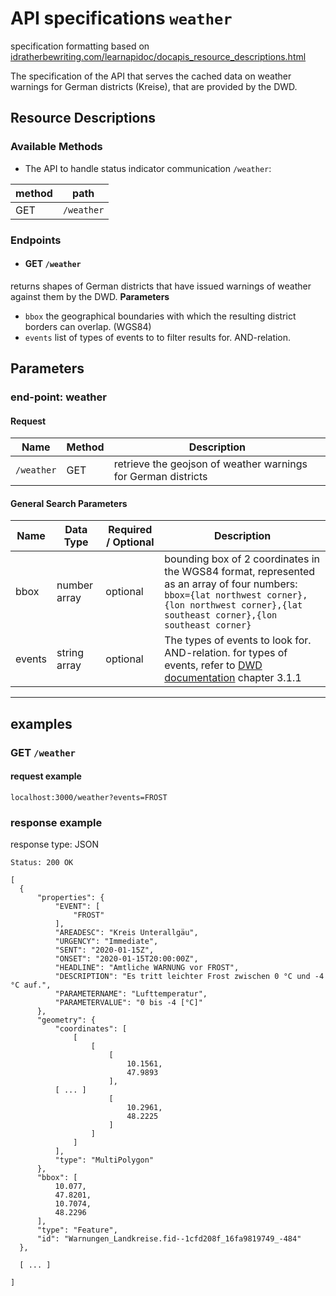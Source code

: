 # API specifications `weather`

specification formatting based on [idratherbewriting.com/learnapidoc/docapis_resource_descriptions.html](https://idratherbewriting.com/learnapidoc/docapis_resource_descriptions.html)

The specification of the API that serves the cached data on weather warnings for German districts (Kreise), that are provided by the DWD.

## Resource Descriptions
 ### Available Methods



 * The API to handle status indicator communication `/weather`:

|**method**|**path**|
 |------|-----|
 |  GET | `/weather` |


 ### Endpoints

* #### GET `/weather`
 returns shapes of German districts that have issued warnings of weather against them by the DWD.
 **Parameters**
 * `bbox` the geographical boundaries with which the resulting district borders can overlap. (WGS84)
 * `events` list of types of events to to filter results for. AND-relation.


## Parameters

### __end-point: weather__
#### Request

| **Name** | **Method** | **Description**|
|----------|------------|----------------|
|`/weather`| GET |retrieve the geojson of weather warnings for German districts|

#### General Search Parameters

| **Name** | **Data Type** |**Required / Optional**| **Description**|
|----------|---------------|-----------------------|----------------|
|bbox|number array|optional|bounding box of 2 coordinates in the WGS84 format, represented as an array of four numbers: `bbox={lat northwest corner},{lon northwest corner},{lat southeast corner},{lon southeast corner}`|
|events|string array|optional|The types of events to look for. AND-relation. for types of events, refer to <a href="https://www.dwd.de/DE/leistungen/opendata/help/warnungen/cap_dwd_profile_de_pdf.pdf?__blob=publicationFile&v=2">DWD documentation</a> chapter 3.1.1|

<hr>

## examples

### GET `/weather`
#### request example
`
localhost:3000/weather?events=FROST
`

### response example
response type: JSON
```JS
Status: 200 OK

[
  {
      "properties": {
          "EVENT": [
              "FROST"
          ],
          "AREADESC": "Kreis Unterallgäu",
          "URGENCY": "Immediate",
          "SENT": "2020-01-15Z",
          "ONSET": "2020-01-15T20:00:00Z",
          "HEADLINE": "Amtliche WARNUNG vor FROST",
          "DESCRIPTION": "Es tritt leichter Frost zwischen 0 °C und -4 °C auf.",
          "PARAMETERNAME": "Lufttemperatur",
          "PARAMETERVALUE": "0 bis -4 [°C]"
      },
      "geometry": {
          "coordinates": [
              [
                  [
                      [
                          10.1561,
                          47.9893
                      ],
          [ ... ]
                      [
                          10.2961,
                          48.2225
                      ]
                  ]
              ]
          ],
          "type": "MultiPolygon"
      },
      "bbox": [
          10.077,
          47.8201,
          10.7074,
          48.2296
      ],
      "type": "Feature",
      "id": "Warnungen_Landkreise.fid--1cfd208f_16fa9819749_-484"
  },

  [ ... ]

]
```
